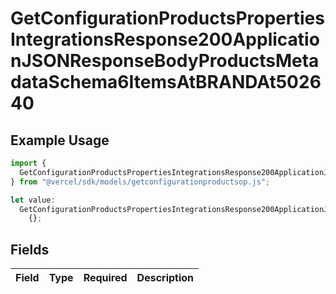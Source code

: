 # GetConfigurationProductsPropertiesIntegrationsResponse200ApplicationJSONResponseBodyProductsMetadataSchema6ItemsAtBRANDAt502640

## Example Usage

```typescript
import {
  GetConfigurationProductsPropertiesIntegrationsResponse200ApplicationJSONResponseBodyProductsMetadataSchema6ItemsAtBRANDAt502640,
} from "@vercel/sdk/models/getconfigurationproductsop.js";

let value:
  GetConfigurationProductsPropertiesIntegrationsResponse200ApplicationJSONResponseBodyProductsMetadataSchema6ItemsAtBRANDAt502640 =
    {};
```

## Fields

| Field       | Type        | Required    | Description |
| ----------- | ----------- | ----------- | ----------- |